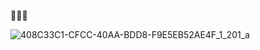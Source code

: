 👋👨‍🚀
 
![408C33C1-CFCC-40AA-BDD8-F9E5EB52AE4F_1_201_a](https://user-images.githubusercontent.com/87450778/190330010-cf142f63-815c-47fb-85c6-372ed633ce27.jpeg)

<!--
**leogast/leogast** is a ✨ _special_ ✨ repository because its `README.md` (this file) appears on your GitHub profile.

Here are some ideas to get you started:

- 🔭 I’m currently working on ...
- 🌱 I’m currently learning ...
- 👯 I’m looking to collaborate on ...
- 🤔 I’m looking for help with ...
- 💬 Ask me about ...
- 📫 How to reach me: ...
- 😄 Pronouns: ...
- ⚡ Fun fact: ...
-->
